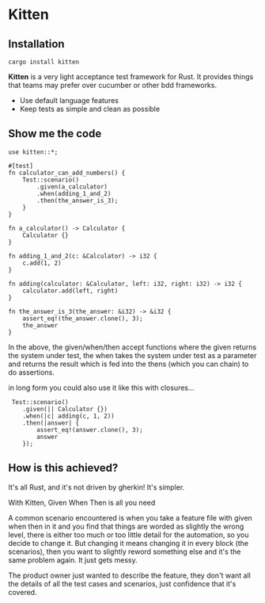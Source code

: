 # Kitten

## Installation
  `cargo install kitten`
 
**Kitten** is a very light acceptance test framework for Rust. It provides things that teams may prefer over cucumber or other bdd frameworks.

- Use default language features
- Keep tests as simple and clean as possible

## Show me the code

```
use kitten::*;

#[test]
fn calculator_can_add_numbers() {
    Test::scenario()
        .given(a_calculator)
        .when(adding_1_and_2)
        .then(the_answer_is_3);
    }
}

fn a_calculator() -> Calculator {
    Calculator {}
}

fn adding_1_and_2(c: &Calculator) -> i32 {
    c.add(1, 2)
}

fn adding(calculator: &Calculator, left: i32, right: i32) -> i32 {
    calculator.add(left, right)
}

fn the_answer_is_3(the_answer: &i32) -> &i32 {
    assert_eq!(the_answer.clone(), 3);
    the_answer
}
```

In the above, the given/when/then accept functions where the given returns the system under test, the when takes the system under test as a parameter and returns the result which is fed into the thens (which you can chain) to do assertions.

in long form you could also use it like this with closures...
```
 Test::scenario()
    .given(|| Calculator {})
    .when(|c| adding(c, 1, 2))
    .then(|answer| {
        assert_eq!(answer.clone(), 3);
        answer
    });
```
## How is this achieved? 

It's all Rust, and it's not driven by gherkin! It's simpler. 

With Kitten, Given When Then is all you need

A common scenario encountered is when you take a feature file with given when then in it and you find that things are worded as slightly the wrong level, there is either too much or too little detail for the automation, so you decide to change it. But changing it means changing it in every block (the scenarios), then you want to slightly reword something else and it's the same problem again. It just gets messy.

The product owner just wanted to describe the feature, they don't want all the details of all the test cases and scenarios, just confidence that it's covered.
